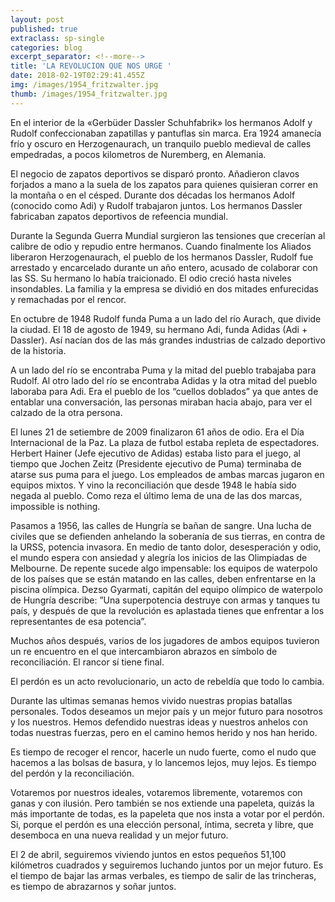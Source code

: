 ```yaml
---
layout: post
published: true
extraclass: sp-single
categories: blog
excerpt_separator: <!--more-->
title: 'LA REVOLUCION QUE NOS URGE '
date: 2018-02-19T02:29:41.455Z
img: /images/1954_fritzwalter.jpg
thumb: /images/1954_fritzwalter.jpg
---
```

En el interior de la «Gerbüder Dassler Schuhfabrik» los hermanos Adolf y Rudolf confeccionaban zapatillas y pantuflas sin marca. Era 1924 amanecía frío y oscuro en Herzogenaurach, un tranquilo pueblo medieval de calles empedradas, a pocos kilometros de Nuremberg, en Alemania. <!--more-->

El negocio de zapatos deportivos se disparó pronto. Añadieron clavos forjados a mano a la suela de los zapatos para quienes quisieran correr en la montaña o en el césped. Durante dos décadas los hermanos Adolf (conocido como Adi) y Rudolf trabajaron juntos.  Los hermanos Dassler fabricaban zapatos deportivos de refeencia mundial.

Durante la Segunda Guerra Mundial surgieron las tensiones que crecerían al calibre de odio y repudio entre hermanos. Cuando finalmente los Aliados liberaron Herzogenaurach, el pueblo de los hermanos Dassler, Rudolf fue arrestado y encarcelado durante un año entero, acusado de colaborar con las SS. Su hermano lo había traicionado. El odio creció hasta niveles insondables. La familia y la empresa se dividió en dos mitades enfurecidas y remachadas por el rencor.

En octubre de 1948 Rudolf funda Puma a un lado del río Aurach, que divide la ciudad. El 18 de agosto de 1949, su hermano Adi,  funda Adidas (Adi + Dassler). Así nacían dos de las más grandes industrias de calzado deportivo de la historia.

A un lado del río se encontraba Puma y la mitad del pueblo trabajaba para Rudolf. Al otro lado del río se encontraba Adidas y la otra mitad del pueblo laboraba para Adi. Era el pueblo de los “cuellos doblados” ya que antes de entablar una conversación, las personas miraban hacia abajo, para ver el calzado de la otra persona.

El lunes 21 de setiembre de 2009 finalizaron 61 años de odio.  Era el Día Internacional de la Paz. La plaza de futbol estaba repleta de espectadores. Herbert Hainer (Jefe ejecutivo de Adidas) estaba listo para el juego, al tiempo que Jochen Zeitz (Presidente ejecutivo de Puma) terminaba de atarse sus puma para el juego. Los empleados de ambas marcas jugaron en equipos mixtos.  Y vino la reconciliación que desde 1948 le había sido negada al pueblo.  Como reza el último lema de una de las dos marcas, impossible is nothing.

Pasamos a 1956, las calles de Hungría se bañan de sangre. Una lucha de civiles que se defienden anhelando la soberanía de sus tierras, en contra de la URSS, potencia invasora. En medio de tanto dolor, desesperación y odio, el mundo espera con ansiedad y alegría los inicios de las Olimpiadas de Melbourne. De repente sucede algo impensable: los equipos de waterpolo de los países que se están matando en las calles, deben enfrentarse en la piscina olímpica. Dezso Gyarmati, capitán del equipo olímpico de waterpolo de Hungría describe: ”Una superpotencia destruye con armas y tanques tu país, y después de que la revolución es aplastada tienes que enfrentar a los representantes de esa potencia”.

Muchos años después, varios de los jugadores de ambos equipos tuvieron un re encuentro en el que intercambiaron abrazos en símbolo de reconciliación. El rancor sí tiene final.

El perdón es un acto revolucionario, un acto de rebeldía que todo lo cambia.

Durante las ultimas semanas hemos vivido nuestras propias batallas personales. Todos deseamos un mejor país y un mejor futuro para nosotros y los nuestros. Hemos defendido nuestras ideas y nuestros anhelos con todas nuestras fuerzas, pero en el camino hemos herido y nos han herido.

Es tiempo de recoger el rencor, hacerle un nudo fuerte, como el nudo que hacemos a las bolsas de basura, y lo lancemos lejos, muy lejos. Es tiempo del perdón y la reconciliación.

Votaremos por nuestros ideales, votaremos libremente, votaremos con ganas y con ilusión. Pero también se nos extiende una papeleta, quizás la más importante de todas, es la papeleta que nos insta a votar por el perdón. Si, porque el perdón es una elección personal, íntima, secreta y libre, que desemboca en una nueva realidad y un mejor futuro.

El 2 de abril, seguiremos viviendo juntos en estos pequeños 51,100 kilómetros cuadrados y seguiremos luchando juntos por un mejor futuro. Es el tiempo de bajar las armas verbales, es tiempo de salir de las trincheras, es tiempo de abrazarnos y soñar juntos.
